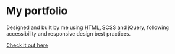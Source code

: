 # My portfolio

Designed and built by me using HTML, SCSS and jQuery, following accessibility and responsive design best practices.

[Check it out here](https://olcatsy.github.io/portfolio/)
